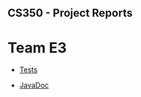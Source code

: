 ## CS350 - Project Reports

# Team E3
* [Tests](./tests/test/)
<!-- * [Reports](./tests/index.html) -->
* [JavaDoc](./javadoc/)
